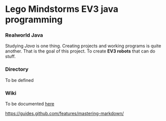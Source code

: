 # Lego Mindstorms EV3 java programming
### Realworld Java
Studying *Java* is one thing. Creating projects and working programs is quite another. That is the goal of this project. To create **EV3 robots** that can do stuff.
### Directory
To be defined
### Wiki
To be documented [here](https://github.com/arqetype/Lejos/wiki)

https://guides.github.com/features/mastering-markdown/
